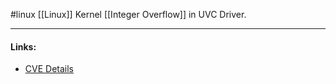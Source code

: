 #linux 
[[Linux]] Kernel [[Integer Overflow]] in UVC Driver.

---
#### Links:
- [CVE Details](https://www.cvedetails.com/cve/CVE-2019-18683/)
